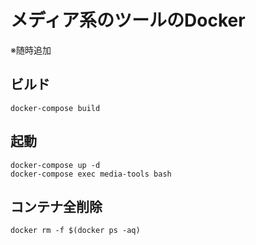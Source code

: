 # メディア系のツールのDocker

※随時追加

## ビルド
```
docker-compose build
```

## 起動
```
docker-compose up -d
docker-compose exec media-tools bash
```

## コンテナ全削除
```
docker rm -f $(docker ps -aq)
```
